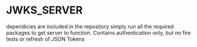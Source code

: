 # JWKS_SERVER

dependicies are included in the repository simply run all the required packages to get server to function.
Contains authentication only, but no fire tests or refresh of JSON Tokens
